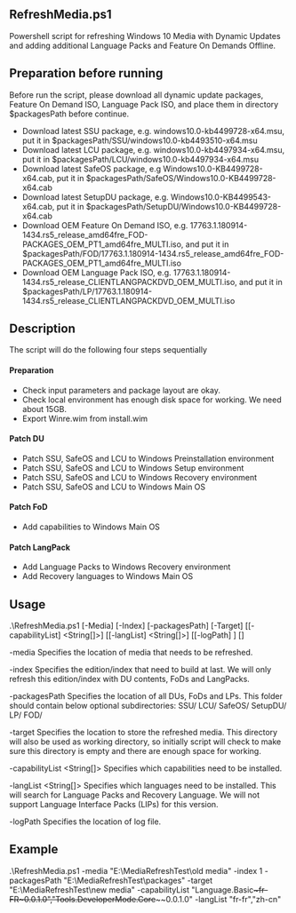 
## RefreshMedia.ps1
Powershell script for refreshing Windows 10 Media with Dynamic Updates and adding additional Language Packs and Feature On Demands Offline.

## Preparation before running
Before run the script, please download all dynamic update packages, Feature On Demand ISO, Language Pack ISO, 
and place them in directory $packagesPath before continue.
* Download latest SSU package, e.g. windows10.0-kb4499728-x64.msu, put it in $packagesPath/SSU/windows10.0-kb4493510-x64.msu
* Download latest LCU package, e.g. windows10.0-kb4497934-x64.msu, put it in $packagesPath/LCU/windows10.0-kb4497934-x64.msu
* Download latest SafeOS package, e.g Windows10.0-KB4499728-x64.cab, put it in $packagesPath/SafeOS/Windows10.0-KB4499728-x64.cab
* Download latest SetupDU package, e.g. Windows10.0-KB4499543-x64.cab, put it in $packagesPath/SetupDU/Windows10.0-KB4499728-x64.cab
* Download OEM Feature On Demand ISO, e.g. 17763.1.180914-1434.rs5_release_amd64fre_FOD-PACKAGES_OEM_PT1_amd64fre_MULTI.iso, 
  and put it in $packagesPath/FOD/17763.1.180914-1434.rs5_release_amd64fre_FOD-PACKAGES_OEM_PT1_amd64fre_MULTI.iso
* Download OEM Language Pack ISO, e.g. 17763.1.180914-1434.rs5_release_CLIENTLANGPACKDVD_OEM_MULTI.iso, 
  and put it in $packagesPath/LP/17763.1.180914-1434.rs5_release_CLIENTLANGPACKDVD_OEM_MULTI.iso

## Description 
The script will do the following four steps sequentially

#### Preparation
* Check input parameters and package layout are okay.
* Check local environment has enough disk space for working. We need about 15GB. 
* Export Winre.wim from install.wim 

#### Patch DU 
* Patch SSU, SafeOS and LCU to Windows Preinstallation environment
* Patch SSU, SafeOS and LCU to Windows Setup environment
* Patch SSU, SafeOS and LCU to Windows Recovery environment
* Patch SSU, SafeOS and LCU to Windows Main OS

#### Patch FoD
* Add capabilities to Windows Main OS

#### Patch LangPack
* Add Language Packs to Windows Recovery environment
* Add Recovery languages to Windows Main OS

## Usage
.\RefreshMedia.ps1 [-Media] <String> [-Index] <Int32> [-packagesPath] <String> [-Target] <String> [[-capabilityList] <String[]>] [[-langList] <String[]>] [[-logPath] <String>] [<CommonParameters>]

-media <String>
    Specifies the location of media that needs to be refreshed.
        
-index <Int32>
    Specifies the edition/index that need to build at last. We will only refresh this edition/index with DU contents, FoDs and 
    LangPacks.
    
-packagesPath <String>
    Specifies the location of all DUs, FoDs and LPs. This folder should contain below optional subdirectories:
        SSU/
        LCU/
        SafeOS/
        SetupDU/
        LP/
        FOD/
    
-target <String>
    Specifies the location to store the refreshed media. This directory will also be used as working directory, 
    so initially script will check to make sure this directory is empty and there are enough space for working.
    
-capabilityList <String[]>
    Specifies which capabilities need to be installed.
    
-langList <String[]>
    Specifies which languages need to be installed. This will search for Language Packs and Recovery Language. 
    We will not support Language Interface Packs (LIPs) for this version.
    
-logPath <String>
    Specifies the location of log file.

## Example
.\RefreshMedia.ps1 -media "E:\MediaRefreshTest\old media" -index 1 -packagesPath "E:\MediaRefreshTest\packages" -target "E:\MediaRefreshTest\new media" 
                   -capabilityList "Language.Basic~~~fr-FR~0.0.1.0","Tools.DeveloperMode.Core~~~~0.0.1.0" -langList "fr-fr","zh-cn"